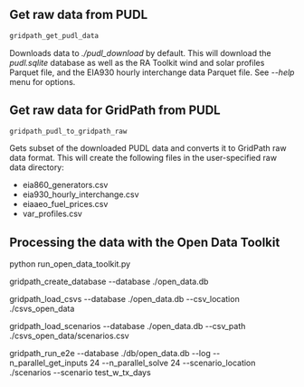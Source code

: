 ## Get raw data from PUDL

```bash
gridpath_get_pudl_data
```
Downloads data to *./pudl_download* by default.
This will download the *pudl.sqlite* database as well as the RA Toolkit 
wind and solar profiles Parquet file, and the EIA930 hourly interchange 
data Parquet file. See *--help* menu for options.

## Get raw data for GridPath from PUDL

```bash
gridpath_pudl_to_gridpath_raw
```
Gets subset of the downloaded PUDL data and converts it to GridPath raw data 
format.
This will create the following files in the user-specified raw data directory:
* eia860_generators.csv
* eia930_hourly_interchange.csv
* eiaaeo_fuel_prices.csv
* var_profiles.csv

## Processing the data with the Open Data Toolkit

python run_open_data_toolkit.py

gridpath_create_database --database ./open_data.db

gridpath_load_csvs --database ./open_data.db --csv_location ./csvs_open_data

gridpath_load_scenarios --database ./open_data.db --csv_path ./csvs_open_data/scenarios.csv

gridpath_run_e2e --database ./db/open_data.db --log --n_parallel_get_inputs 24 --n_parallel_solve 24 --scenario_location ./scenarios --scenario test_w_tx_days
